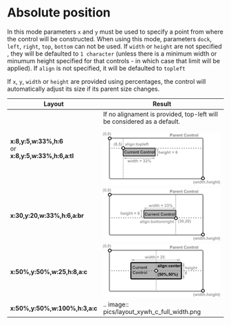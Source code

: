 # Absolute position

In this mode parameters `x` and `y` must be used to specify a point from where the control will be constructed. 
When using this mode, parameters `dock`, `left`, `right`, `top`, `bottom` can not be used. 
If `width` or `height` are not specified , they will be defaulted to `1 character` (unless there is a minimum width or minumum height specified for that controls - in which case that limit will be applied).
If `align` is not specified, it will be defaulted to `topleft` 

If `x`, `y`, `width` or `height` are provided using percentages, the control will automatically adjust its size if its parent size changes. 

| Layout                         | Result                                                                 |
|--------------------------------|------------------------------------------------------------------------|
| **x:8,y:5,w:33%,h:6**<br>or<br>**x:8,y:5,w:33%,h:6,a:tl**      |If no alignament is provided, top-left will be considered as a default.<br><br><img src="img/layout_abspos_tl.png" /> | 
| **x:30,y:20,w:33%,h:6,a:br**   | <img src="img/layout_abspos_br.png" />                                    |
| **x:50%,y:50%,w:25,h:8,a:c**   | <img src="img/layout_abspos_xywh_center.png" />                        |
| **x:50%,y:50%,w:100%,h:3,a:c** | .. image:: pics/layout_xywh_c_full_width.png                           |
